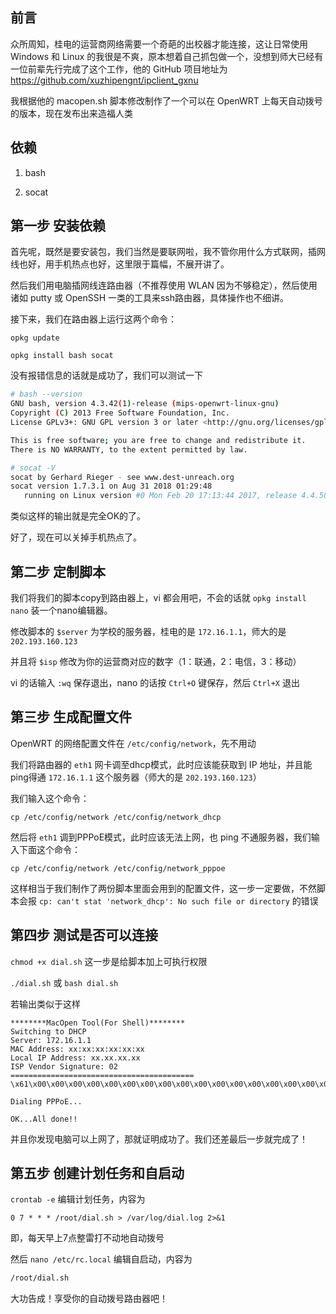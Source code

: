 ## 前言

众所周知，桂电的运营商网络需要一个奇葩的出校器才能连接，这让日常使用 Windows 和 Linux 的我很是不爽，原本想着自己抓包做一个，没想到师大已经有一位前辈先行完成了这个工作，他的 GitHub 项目地址为 https://github.com/xuzhipengnt/ipclient_gxnu

我根据他的 macopen.sh 脚本修改制作了一个可以在 OpenWRT 上每天自动拨号的版本，现在发布出来造福人类

## 依赖

1. bash

2. socat

## 第一步 安装依赖

首先呢，既然是要安装包，我们当然是要联网啦，我不管你用什么方式联网，插网线也好，用手机热点也好，这里限于篇幅，不展开讲了。

然后我们用电脑插网线连路由器（不推荐使用 WLAN 因为不够稳定），然后使用诸如 putty 或 OpenSSH 一类的工具来ssh路由器，具体操作也不细讲。

接下来，我们在路由器上运行这两个命令：

`opkg update`

`opkg install bash socat`

没有报错信息的话就是成功了，我们可以测试一下

```bash
# bash --version
GNU bash, version 4.3.42(1)-release (mips-openwrt-linux-gnu)
Copyright (C) 2013 Free Software Foundation, Inc.
License GPLv3+: GNU GPL version 3 or later <http://gnu.org/licenses/gpl.html>

This is free software; you are free to change and redistribute it.
There is NO WARRANTY, to the extent permitted by law.

```

```bash
# socat -V
socat by Gerhard Rieger - see www.dest-unreach.org
socat version 1.7.3.1 on Aug 31 2018 01:29:48
   running on Linux version #0 Mon Feb 20 17:13:44 2017, release 4.4.50, machine mips
```

类似这样的输出就是完全OK的了。

好了，现在可以关掉手机热点了。

## 第二步 定制脚本

我们将我们的脚本copy到路由器上，vi 都会用吧，不会的话就 `opkg install nano` 装一个nano编辑器。

修改脚本的 `$server` 为学校的服务器，桂电的是 `172.16.1.1`，师大的是 `202.193.160.123`

并且将 `$isp` 修改为你的运营商对应的数字（1：联通，2：电信，3：移动）

vi 的话输入 `:wq` 保存退出，nano 的话按 `Ctrl+O` 键保存，然后 `Ctrl+X` 退出

## 第三步 生成配置文件

OpenWRT 的网络配置文件在 `/etc/config/network`，先不用动

我们将路由器的 `eth1` 网卡调至dhcp模式，此时应该能获取到 IP 地址，并且能ping得通 `172.16.1.1` 这个服务器（师大的是 `202.193.160.123`）

我们输入这个命令：

`cp /etc/config/network /etc/config/network_dhcp`

然后将 `eth1` 调到PPPoE模式，此时应该无法上网，也 ping 不通服务器，我们输入下面这个命令：

`cp /etc/config/network /etc/config/network_pppoe`

这样相当于我们制作了两份脚本里面会用到的配置文件，这一步一定要做，不然脚本会报 `cp: can't stat 'network_dhcp': No such file or directory` 的错误

## 第四步 测试是否可以连接

`chmod +x dial.sh` 这一步是给脚本加上可执行权限

`./dial.sh` 或 `bash dial.sh`

若输出类似于这样

```
********MacOpen Tool(For Shell)********
Switching to DHCP
Server: 172.16.1.1
MAC Address: xx:xx:xx:xx:xx:xx
Local IP Address: xx.xx.xx.xx
ISP Vendor Signature: 02
=========================================
\x61\x00\x00\x00\x00\x00\x00\x00\x00\x00\x00\x00\x00\x00\x00\x00\x00\x00\x00\x00\x00\x00\x00\x00\x00\x00\x00\x00\x00\x00\x00\x00\x00\x00\x32\x30\x3a\x44\x43\x3a\x39\x38\x3a\x39\x38\x3a\x41\x44\x3a\x43\x44\x00\x00\x00\x02\x00\x42\x76\xc5\x1d

Dialing PPPoE...

OK...All done!!
```

并且你发现电脑可以上网了，那就证明成功了。我们还差最后一步就完成了！

## 第五步 创建计划任务和自启动

`crontab -e` 编辑计划任务，内容为

```
0 7 * * * /root/dial.sh > /var/log/dial.log 2>&1
```

即，每天早上7点整雷打不动地自动拨号

然后 `nano /etc/rc.local` 编辑自启动，内容为

```bash
/root/dial.sh
```

大功告成！享受你的自动拨号路由器吧！
